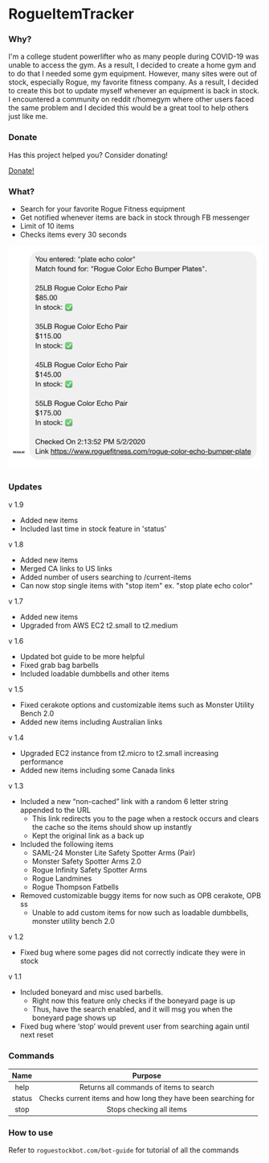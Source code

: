 # RogueItemTracker
### Why?
I'm a college student powerlifter who as many people during COVID-19 was
unable to access the gym. As a result, I decided to create a home gym and to do
that I needed some gym equipment. However, many sites were out of stock, especially
Rogue, my favorite fitness company. As a result, I decided to create this bot
to update myself whenever an equipment is back in stock. I encountered a community
on reddit r/homegym where other users faced the same problem and I decided this would
be a great tool to help others just like me.

### Donate
Has this project helped you? Consider donating!

[Donate!](https://paypal.me/roguestockbot)

### What?
* Search for your favorite Rogue Fitness equipment
* Get notified whenever items are back in stock through FB messenger
* Limit of 10 items
* Checks items every 30 seconds

![result](/views/images/home-demo.png)

### Updates

v 1.9
* Added new items
* Included last time in stock feature in 'status'

v 1.8
* Added new items
* Merged CA links to US links
* Added number of users searching to /current-items
* Can now stop single items with "stop item" ex. "stop plate echo color"

v 1.7
* Added new items
* Upgraded from AWS EC2 t2.small to t2.medium

v 1.6
* Updated bot guide to be more helpful
* Fixed grab bag barbells
* Included loadable dumbbells and other items

v 1.5
* Fixed cerakote options and customizable items such as Monster Utility Bench 2.0
* Added new items including Australian links

v 1.4
* Upgraded EC2 instance from t2.micro to t2.small increasing performance
* Added new items including some Canada links

v 1.3
* Included a new “non-cached” link with a random 6 letter string appended to the URL
    * This link redirects you to the page when a restock occurs and clears the cache so the items should show up instantly
    * Kept the original link as a back up
* Included the following items
    * SAML-24 Monster Lite Safety Spotter Arms (Pair)
    * Monster Safety Spotter Arms 2.0
    * Rogue Infinity Safety Spotter Arms
    * Rogue Landmines
    * Rogue Thompson Fatbells
* Removed customizable buggy items for now such as OPB cerakote, OPB ss
    * Unable to add custom items for now such as loadable dumbbells, monster utility bench 2.0

v 1.2
* Fixed bug where some pages did not correctly indicate they were in stock

v 1.1
* Included boneyard and misc used barbells.
    * Right now this feature only checks if the boneyard page is up
    * Thus, have the search enabled, and it will msg you when the boneyard page shows up
* Fixed bug where ‘stop’ would prevent user from searching again until next reset


### Commands
| Name | Purpose |
|:-:|:-:|
| help | Returns all commands of items to search |
| status | Checks current items and how long they have been searching for |
| stop | Stops checking all items |

### How to use
Refer to `roguestockbot.com/bot-guide` for tutorial of all the commands